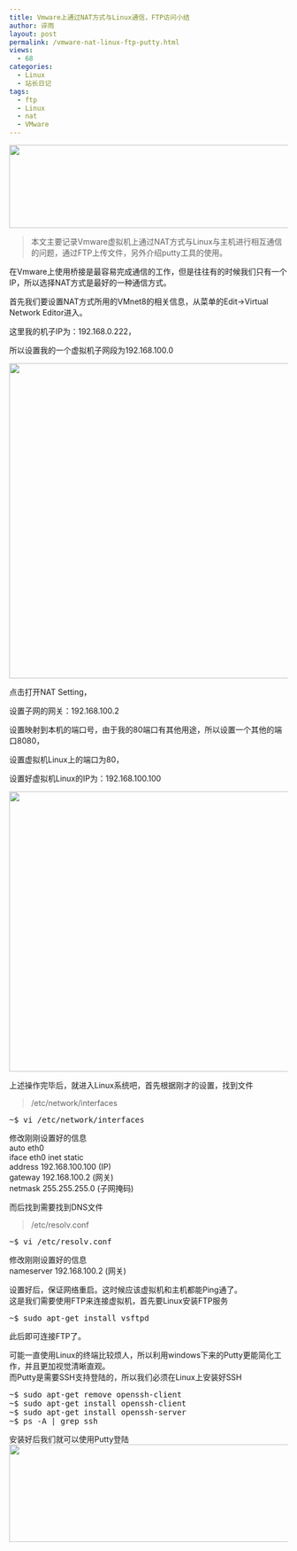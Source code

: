 ```yaml
---
title: Vmware上通过NAT方式与Linux通信，FTP访问小结
author: 谇雨
layout: post
permalink: /vmware-nat-linux-ftp-putty.html
views:
  - 68
categories:
  - Linux
  - 站长日记
tags:
  - ftp
  - Linux
  - nat
  - VMware
---
```

[<img src="http://www.crackedzone.com/wp-content/uploads/2012/12/vmware.jpg" alt="" title="vmware" width="590" height="150" class="alignnone size-full wp-image-757" />][1]

> 本文主要记录Vmware虚拟机上通过NAT方式与Linux与主机进行相互通信的问题，通过FTP上传文件，另外介绍putty工具的使用。

在Vmware上使用桥接是最容易完成通信的工作，但是往往有的时候我们只有一个IP，所以选择NAT方式是最好的一种通信方式。  
<!--more-->

  
首先我们要设置NAT方式所用的VMnet8的相关信息，从菜单的Edit->Virtual Network Editor进入。

这里我的机子IP为：192.168.0.222，

所以设置我的一个虚拟机子网段为192.168.100.0

[<img class="alignnone size-full wp-image-738" title="vmware-1" src="http://www.crackedzone.com/wp-content/uploads/2012/12/vmware-1.jpg" alt="" width="614" height="569" />][2]

点击打开NAT Setting，

设置子网的网关：192.168.100.2

设置映射到本机的端口号，由于我的80端口有其他用途，所以设置一个其他的端口8080，

设置虚拟机Linux上的端口为80，

设置好虚拟机Linux的IP为：192.168.100.100

[<img class="alignnone size-full wp-image-739" title="vmware-2" src="http://www.crackedzone.com/wp-content/uploads/2012/12/vmware-2.jpg" alt="" width="516" height="506" />][3]

上述操作完毕后，就进入Linux系统吧，首先根据刚才的设置，找到文件

> /etc/network/interfaces

<pre class="lang:sh decode:true " >~$ vi /etc/network/interfaces
</pre>

修改刚刚设置好的信息  
auto eth0  
iface eth0 inet static  
address 192.168.100.100 (IP)  
gateway 192.168.100.2 (网关)  
netmask 255.255.255.0 (子网掩码)

而后找到需要找到DNS文件

> /etc/resolv.conf

<pre class="lang:sh decode:true " >~$ vi /etc/resolv.conf
</pre>

修改刚刚设置好的信息  
nameserver 192.168.100.2 (网关)

设置好后，保证网络重启。这时候应该虚拟机和主机都能Ping通了。  
这是我们需要使用FTP来连接虚拟机，首先要Linux安装FTP服务

<pre class="lang:sh decode:true " >~$ sudo apt-get install vsftpd
</pre>

此后即可连接FTP了。

可能一直使用Linux的终端比较烦人，所以利用windows下来的Putty更能简化工作，并且更加视觉清晰直观。  
而Putty是需要SSH支持登陆的，所以我们必须在Linux上安装好SSH

<pre class="lang:sh decode:true " >~$ sudo apt-get remove openssh-client
~$ sudo apt-get install openssh-client
~$ sudo apt-get install openssh-server
~$ ps -A | grep ssh
</pre>

安装好后我们就可以使用Putty登陆  
[<img class="alignnone size-full wp-image-740" title="vmware-3" src="http://www.crackedzone.com/wp-content/uploads/2012/12/vmware-3.jpg" alt="" width="589" height="176" />][4]

 [1]: http://www.crackedzone.com/wp-content/uploads/2012/12/vmware.jpg
 [2]: http://www.crackedzone.com/wp-content/uploads/2012/12/vmware-1.jpg
 [3]: http://www.crackedzone.com/wp-content/uploads/2012/12/vmware-2.jpg
 [4]: http://www.crackedzone.com/wp-content/uploads/2012/12/vmware-3.jpg